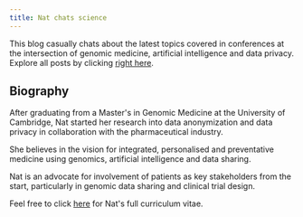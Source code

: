 ```yaml
---
title: Nat chats science
---
```


This blog casually chats about the latest topics covered in conferences at the intersection of genomic medicine, artificial intelligence and data privacy. Explore all posts by clicking [right here](https://natsblog.github.io/library).

## Biography 

After graduating from a Master's in Genomic Medicine at the University of Cambridge, Nat started her research into data anonymization and data privacy in 
collaboration with the pharmaceutical industry. 

She believes in the vision for integrated, personalised and preventative medicine using genomics, artificial intelligence and data sharing. 

Nat is an advocate for involvement of patients as key stakeholders from the start, particularly in genomic data sharing and clinical trial design. 

Feel free to click [here](https://natsblog.github.io/cv) for Nat's full curriculum vitae.
